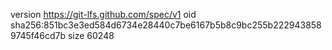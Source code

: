 version https://git-lfs.github.com/spec/v1
oid sha256:851bc3e3ed584d6734e28440c7be6167b5b8c9bc255b2229438589745f46cd7b
size 60248
